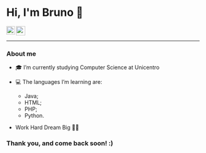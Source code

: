 # Hi, I'm Bruno 👋

<img src="https://github.com/TheDudeThatCode/TheDudeThatCode/blob/master/Assets/Earth.gif" width="24px">

<a target="_blank" href="www.linkedin.com/in/bruno-edu-oliveira">
  <img align="left" alt="LinkdeIN" width="22px" src="https://cdn.jsdelivr.net/npm/simple-icons@v3/icons/linkedin.svg" />
</a>
</br>

---

### About me

- 🎓 I’m currently studying Computer Science at Unicentro

- 💻 The languages I’m learning are: 
  * Java;
  * HTML;
  * PHP;
  * Python.
  
- Work Hard Dream Big 👊🏻
  
### Thank you, and come back soon! :) 


<!--
**BrEduOliveira/BrEduOliveira** is a ✨ _special_ ✨ repository because its `README.md` (this file) appears on your GitHub profile.
-->
